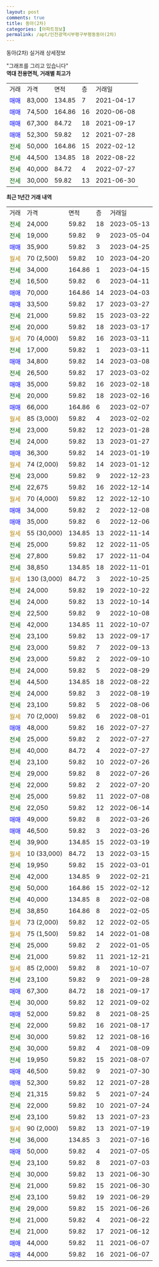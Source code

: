 ```yaml
---
layout: post
comments: true
title: 동아(2차)
categories: [아파트정보]
permalink: /apt/인천광역시부평구부평동동아(2차)
---
```


동아(2차) 실거래 상세정보

<script type="text/javascript">
  google.charts.load('current', {'packages':['line', 'corechart']});
  google.charts.setOnLoadCallback(drawChart);

  function drawChart() {
    var data = new google.visualization.DataTable();
    data.addColumn('date', '거래일');
    data.addColumn('number', "매매");
    data.addColumn('number', "전세");
    data.addColumn('number', "전매");

    data.addRows([[new Date(Date.parse("2023-05-13")), null, 24000, null], [new Date(Date.parse("2023-05-04")), null, 19000, null], [new Date(Date.parse("2023-04-25")), 35900, null, null], [new Date(Date.parse("2023-04-20")), null, null, null], [new Date(Date.parse("2023-04-15")), null, 34000, null], [new Date(Date.parse("2023-04-11")), null, 16500, null], [new Date(Date.parse("2023-04-03")), 70000, null, null], [new Date(Date.parse("2023-03-27")), 33500, null, null], [new Date(Date.parse("2023-03-22")), null, 21000, null], [new Date(Date.parse("2023-03-17")), null, 20000, null], [new Date(Date.parse("2023-03-11")), null, null, null], [new Date(Date.parse("2023-03-11")), null, 17000, null], [new Date(Date.parse("2023-03-08")), 34800, null, null], [new Date(Date.parse("2023-03-02")), null, 26500, null], [new Date(Date.parse("2023-02-18")), 35000, null, null], [new Date(Date.parse("2023-02-16")), null, 20000, null], [new Date(Date.parse("2023-02-07")), 66000, null, null], [new Date(Date.parse("2023-02-02")), null, null, null], [new Date(Date.parse("2023-01-28")), null, 23000, null], [new Date(Date.parse("2023-01-27")), null, 24000, null], [new Date(Date.parse("2023-01-19")), 36300, null, null], [new Date(Date.parse("2023-01-12")), null, null, null], [new Date(Date.parse("2022-12-23")), null, 23000, null], [new Date(Date.parse("2022-12-14")), null, 22675, null], [new Date(Date.parse("2022-12-10")), null, null, null], [new Date(Date.parse("2022-12-08")), 34000, null, null], [new Date(Date.parse("2022-12-06")), 35000, null, null], [new Date(Date.parse("2022-11-14")), null, null, null], [new Date(Date.parse("2022-11-05")), null, 25000, null], [new Date(Date.parse("2022-11-04")), null, 27800, null], [new Date(Date.parse("2022-11-01")), null, 38850, null], [new Date(Date.parse("2022-10-25")), null, null, null], [new Date(Date.parse("2022-10-22")), null, 24000, null], [new Date(Date.parse("2022-10-14")), null, 24000, null], [new Date(Date.parse("2022-10-08")), null, 22500, null], [new Date(Date.parse("2022-10-07")), null, 42000, null], [new Date(Date.parse("2022-09-17")), null, 23100, null], [new Date(Date.parse("2022-09-13")), null, 23000, null], [new Date(Date.parse("2022-09-10")), null, 23000, null], [new Date(Date.parse("2022-08-29")), null, 24000, null], [new Date(Date.parse("2022-08-22")), null, 44500, null], [new Date(Date.parse("2022-08-19")), null, 24000, null], [new Date(Date.parse("2022-08-06")), null, 23100, null], [new Date(Date.parse("2022-08-01")), null, null, null], [new Date(Date.parse("2022-07-27")), 48000, null, null], [new Date(Date.parse("2022-07-27")), null, 25000, null], [new Date(Date.parse("2022-07-27")), null, 40000, null], [new Date(Date.parse("2022-07-26")), null, 23100, null], [new Date(Date.parse("2022-07-26")), null, 29000, null], [new Date(Date.parse("2022-07-20")), null, 22000, null], [new Date(Date.parse("2022-07-08")), null, 25000, null], [new Date(Date.parse("2022-06-14")), null, 22050, null], [new Date(Date.parse("2022-03-26")), 49000, null, null], [new Date(Date.parse("2022-03-26")), 46500, null, null], [new Date(Date.parse("2022-03-19")), null, 39900, null], [new Date(Date.parse("2022-03-15")), null, null, null], [new Date(Date.parse("2022-03-01")), null, 19950, null], [new Date(Date.parse("2022-02-21")), null, 42000, null], [new Date(Date.parse("2022-02-12")), null, 50000, null], [new Date(Date.parse("2022-02-08")), null, 40000, null], [new Date(Date.parse("2022-02-05")), null, 38850, null], [new Date(Date.parse("2022-02-05")), null, null, null], [new Date(Date.parse("2022-01-08")), null, null, null], [new Date(Date.parse("2022-01-05")), null, 25000, null], [new Date(Date.parse("2021-12-21")), null, 21000, null], [new Date(Date.parse("2021-10-07")), null, null, null], [new Date(Date.parse("2021-09-28")), null, 23100, null], [new Date(Date.parse("2021-09-17")), 67300, null, null], [new Date(Date.parse("2021-09-02")), null, 30000, null], [new Date(Date.parse("2021-08-25")), 52000, null, null], [new Date(Date.parse("2021-08-17")), null, 22000, null], [new Date(Date.parse("2021-08-16")), null, 30000, null], [new Date(Date.parse("2021-08-09")), null, 30000, null], [new Date(Date.parse("2021-08-07")), null, 19950, null], [new Date(Date.parse("2021-07-30")), 46500, null, null], [new Date(Date.parse("2021-07-28")), 52300, null, null], [new Date(Date.parse("2021-07-24")), null, 21315, null], [new Date(Date.parse("2021-07-24")), null, 22000, null], [new Date(Date.parse("2021-07-23")), null, 23100, null], [new Date(Date.parse("2021-07-19")), null, null, null], [new Date(Date.parse("2021-07-16")), null, 36000, null], [new Date(Date.parse("2021-07-05")), 50000, null, null], [new Date(Date.parse("2021-07-03")), null, 23100, null], [new Date(Date.parse("2021-06-30")), null, 30000, null], [new Date(Date.parse("2021-06-30")), null, 21000, null], [new Date(Date.parse("2021-06-29")), null, 23100, null], [new Date(Date.parse("2021-06-26")), null, 29000, null], [new Date(Date.parse("2021-06-22")), null, 21000, null], [new Date(Date.parse("2021-06-12")), null, 21000, null], [new Date(Date.parse("2021-06-07")), 44000, null, null], [new Date(Date.parse("2021-06-07")), 44000, null, null]]);

    var options = {
      hAxis: {
        format: 'yyyy/MM/dd'
      },    
      lineWidth: 0,
      pointsVisible: true,    
      title: '최근 1년간 유형별 실거래가 분포',
      legend: { position: 'bottom' }
    };

    var formatter = new google.visualization.NumberFormat({pattern:'###,###'} );
    formatter.format(data, 1);
    formatter.format(data, 2);
    
    setTimeout(function() {
        var chart = new google.visualization.LineChart(document.getElementById('columnchart_material'));
        chart.draw(data, (options));
        document.getElementById('loading').style.display = 'none';
    }, 200);
  }
</script>


<div id="loading" style="z-index:20; display: block; margin-left: 0px">"그래프를 그리고 있습니다"</div>
<div id="columnchart_material" style="width: 95%; margin-left: 0px; display: block"></div>
<!-- contents start -->
<b>역대 전용면적, 거래별 최고가</b>
<table class="sortable">
    <tr>
      <td>거래</td>
      <td>가격</td>
      <td>면적</td>
      <td>층</td>
      <td>거래일</td>
    </tr>
        <tr>
          <td><a style="color: blue">매매</a></td>
          <td>83,000</td>
          <td>134.85</td>
          <td>7</td>
          <td>2021-04-17</td>
        </tr>            <tr>
          <td><a style="color: blue">매매</a></td>
          <td>74,500</td>
          <td>164.86</td>
          <td>16</td>
          <td>2020-06-08</td>
        </tr>            <tr>
          <td><a style="color: blue">매매</a></td>
          <td>67,300</td>
          <td>84.72</td>
          <td>18</td>
          <td>2021-09-17</td>
        </tr>            <tr>
          <td><a style="color: blue">매매</a></td>
          <td>52,300</td>
          <td>59.82</td>
          <td>12</td>
          <td>2021-07-28</td>
        </tr>        
        <tr>
              <td><a style="color: darkgreen">전세</a></td>
              <td>50,000</td>
              <td>164.86</td>
              <td>15</td>
              <td>2022-02-12</td>
            </tr>            <tr>
              <td><a style="color: darkgreen">전세</a></td>
              <td>44,500</td>
              <td>134.85</td>
              <td>18</td>
              <td>2022-08-22</td>
            </tr>            <tr>
              <td><a style="color: darkgreen">전세</a></td>
              <td>40,000</td>
              <td>84.72</td>
              <td>4</td>
              <td>2022-07-27</td>
            </tr>            <tr>
              <td><a style="color: darkgreen">전세</a></td>
              <td>30,000</td>
              <td>59.82</td>
              <td>13</td>
              <td>2021-06-30</td>
            </tr>        
    
</table>

<b>최근 1년간 거래 내역</b>

<table class="sortable">
    <tr>
      <td>거래</td>
      <td>가격</td>
      <td>면적</td>
      <td>층</td>
      <td>거래일</td>
    </tr>
    <tr>
      <td><a style="color: darkgreen">전세</a></td>
      <td>24,000</td>
      <td>59.82</td>
      <td>18</td>
      <td>2023-05-13</td>
    </tr>          <tr>
      <td><a style="color: darkgreen">전세</a></td>
      <td>19,000</td>
      <td>59.82</td>
      <td>9</td>
      <td>2023-05-04</td>
    </tr>          <tr>
      <td><a style="color: blue">매매</a></td>
      <td>35,900</td>
      <td>59.82</td>
      <td>3</td>
      <td>2023-04-25</td>
    </tr>          <tr>
      <td><a style="color: darkgoldenrod">월세</a></td>
      <td>70 (2,500)</td>
      <td>59.82</td>
      <td>10</td>
      <td>2023-04-20</td>
    </tr>          <tr>
      <td><a style="color: darkgreen">전세</a></td>
      <td>34,000</td>
      <td>164.86</td>
      <td>1</td>
      <td>2023-04-15</td>
    </tr>          <tr>
      <td><a style="color: darkgreen">전세</a></td>
      <td>16,500</td>
      <td>59.82</td>
      <td>6</td>
      <td>2023-04-11</td>
    </tr>          <tr>
      <td><a style="color: blue">매매</a></td>
      <td>70,000</td>
      <td>164.86</td>
      <td>14</td>
      <td>2023-04-03</td>
    </tr>          <tr>
      <td><a style="color: blue">매매</a></td>
      <td>33,500</td>
      <td>59.82</td>
      <td>17</td>
      <td>2023-03-27</td>
    </tr>          <tr>
      <td><a style="color: darkgreen">전세</a></td>
      <td>21,000</td>
      <td>59.82</td>
      <td>15</td>
      <td>2023-03-22</td>
    </tr>          <tr>
      <td><a style="color: darkgreen">전세</a></td>
      <td>20,000</td>
      <td>59.82</td>
      <td>18</td>
      <td>2023-03-17</td>
    </tr>          <tr>
      <td><a style="color: darkgoldenrod">월세</a></td>
      <td>70 (4,000)</td>
      <td>59.82</td>
      <td>16</td>
      <td>2023-03-11</td>
    </tr>          <tr>
      <td><a style="color: darkgreen">전세</a></td>
      <td>17,000</td>
      <td>59.82</td>
      <td>1</td>
      <td>2023-03-11</td>
    </tr>          <tr>
      <td><a style="color: blue">매매</a></td>
      <td>34,800</td>
      <td>59.82</td>
      <td>14</td>
      <td>2023-03-08</td>
    </tr>          <tr>
      <td><a style="color: darkgreen">전세</a></td>
      <td>26,500</td>
      <td>59.82</td>
      <td>17</td>
      <td>2023-03-02</td>
    </tr>          <tr>
      <td><a style="color: blue">매매</a></td>
      <td>35,000</td>
      <td>59.82</td>
      <td>16</td>
      <td>2023-02-18</td>
    </tr>          <tr>
      <td><a style="color: darkgreen">전세</a></td>
      <td>20,000</td>
      <td>59.82</td>
      <td>18</td>
      <td>2023-02-16</td>
    </tr>          <tr>
      <td><a style="color: blue">매매</a></td>
      <td>66,000</td>
      <td>164.86</td>
      <td>6</td>
      <td>2023-02-07</td>
    </tr>          <tr>
      <td><a style="color: darkgoldenrod">월세</a></td>
      <td>85 (3,000)</td>
      <td>59.82</td>
      <td>4</td>
      <td>2023-02-02</td>
    </tr>          <tr>
      <td><a style="color: darkgreen">전세</a></td>
      <td>23,000</td>
      <td>59.82</td>
      <td>12</td>
      <td>2023-01-28</td>
    </tr>          <tr>
      <td><a style="color: darkgreen">전세</a></td>
      <td>24,000</td>
      <td>59.82</td>
      <td>13</td>
      <td>2023-01-27</td>
    </tr>          <tr>
      <td><a style="color: blue">매매</a></td>
      <td>36,300</td>
      <td>59.82</td>
      <td>14</td>
      <td>2023-01-19</td>
    </tr>          <tr>
      <td><a style="color: darkgoldenrod">월세</a></td>
      <td>74 (2,000)</td>
      <td>59.82</td>
      <td>14</td>
      <td>2023-01-12</td>
    </tr>          <tr>
      <td><a style="color: darkgreen">전세</a></td>
      <td>23,000</td>
      <td>59.82</td>
      <td>9</td>
      <td>2022-12-23</td>
    </tr>          <tr>
      <td><a style="color: darkgreen">전세</a></td>
      <td>22,675</td>
      <td>59.82</td>
      <td>16</td>
      <td>2022-12-14</td>
    </tr>          <tr>
      <td><a style="color: darkgoldenrod">월세</a></td>
      <td>70 (4,000)</td>
      <td>59.82</td>
      <td>12</td>
      <td>2022-12-10</td>
    </tr>          <tr>
      <td><a style="color: blue">매매</a></td>
      <td>34,000</td>
      <td>59.82</td>
      <td>2</td>
      <td>2022-12-08</td>
    </tr>          <tr>
      <td><a style="color: blue">매매</a></td>
      <td>35,000</td>
      <td>59.82</td>
      <td>6</td>
      <td>2022-12-06</td>
    </tr>          <tr>
      <td><a style="color: darkgoldenrod">월세</a></td>
      <td>55 (30,000)</td>
      <td>134.85</td>
      <td>13</td>
      <td>2022-11-14</td>
    </tr>          <tr>
      <td><a style="color: darkgreen">전세</a></td>
      <td>25,000</td>
      <td>59.82</td>
      <td>12</td>
      <td>2022-11-05</td>
    </tr>          <tr>
      <td><a style="color: darkgreen">전세</a></td>
      <td>27,800</td>
      <td>59.82</td>
      <td>17</td>
      <td>2022-11-04</td>
    </tr>          <tr>
      <td><a style="color: darkgreen">전세</a></td>
      <td>38,850</td>
      <td>134.85</td>
      <td>18</td>
      <td>2022-11-01</td>
    </tr>          <tr>
      <td><a style="color: darkgoldenrod">월세</a></td>
      <td>130 (3,000)</td>
      <td>84.72</td>
      <td>3</td>
      <td>2022-10-25</td>
    </tr>          <tr>
      <td><a style="color: darkgreen">전세</a></td>
      <td>24,000</td>
      <td>59.82</td>
      <td>19</td>
      <td>2022-10-22</td>
    </tr>          <tr>
      <td><a style="color: darkgreen">전세</a></td>
      <td>24,000</td>
      <td>59.82</td>
      <td>13</td>
      <td>2022-10-14</td>
    </tr>          <tr>
      <td><a style="color: darkgreen">전세</a></td>
      <td>22,500</td>
      <td>59.82</td>
      <td>9</td>
      <td>2022-10-08</td>
    </tr>          <tr>
      <td><a style="color: darkgreen">전세</a></td>
      <td>42,000</td>
      <td>134.85</td>
      <td>11</td>
      <td>2022-10-07</td>
    </tr>          <tr>
      <td><a style="color: darkgreen">전세</a></td>
      <td>23,100</td>
      <td>59.82</td>
      <td>13</td>
      <td>2022-09-17</td>
    </tr>          <tr>
      <td><a style="color: darkgreen">전세</a></td>
      <td>23,000</td>
      <td>59.82</td>
      <td>7</td>
      <td>2022-09-13</td>
    </tr>          <tr>
      <td><a style="color: darkgreen">전세</a></td>
      <td>23,000</td>
      <td>59.82</td>
      <td>2</td>
      <td>2022-09-10</td>
    </tr>          <tr>
      <td><a style="color: darkgreen">전세</a></td>
      <td>24,000</td>
      <td>59.82</td>
      <td>5</td>
      <td>2022-08-29</td>
    </tr>          <tr>
      <td><a style="color: darkgreen">전세</a></td>
      <td>44,500</td>
      <td>134.85</td>
      <td>18</td>
      <td>2022-08-22</td>
    </tr>          <tr>
      <td><a style="color: darkgreen">전세</a></td>
      <td>24,000</td>
      <td>59.82</td>
      <td>3</td>
      <td>2022-08-19</td>
    </tr>          <tr>
      <td><a style="color: darkgreen">전세</a></td>
      <td>23,100</td>
      <td>59.82</td>
      <td>5</td>
      <td>2022-08-06</td>
    </tr>          <tr>
      <td><a style="color: darkgoldenrod">월세</a></td>
      <td>70 (2,000)</td>
      <td>59.82</td>
      <td>6</td>
      <td>2022-08-01</td>
    </tr>          <tr>
      <td><a style="color: blue">매매</a></td>
      <td>48,000</td>
      <td>59.82</td>
      <td>16</td>
      <td>2022-07-27</td>
    </tr>          <tr>
      <td><a style="color: darkgreen">전세</a></td>
      <td>25,000</td>
      <td>59.82</td>
      <td>2</td>
      <td>2022-07-27</td>
    </tr>          <tr>
      <td><a style="color: darkgreen">전세</a></td>
      <td>40,000</td>
      <td>84.72</td>
      <td>4</td>
      <td>2022-07-27</td>
    </tr>          <tr>
      <td><a style="color: darkgreen">전세</a></td>
      <td>23,100</td>
      <td>59.82</td>
      <td>10</td>
      <td>2022-07-26</td>
    </tr>          <tr>
      <td><a style="color: darkgreen">전세</a></td>
      <td>29,000</td>
      <td>59.82</td>
      <td>8</td>
      <td>2022-07-26</td>
    </tr>          <tr>
      <td><a style="color: darkgreen">전세</a></td>
      <td>22,000</td>
      <td>59.82</td>
      <td>2</td>
      <td>2022-07-20</td>
    </tr>          <tr>
      <td><a style="color: darkgreen">전세</a></td>
      <td>25,000</td>
      <td>59.82</td>
      <td>11</td>
      <td>2022-07-08</td>
    </tr>          <tr>
      <td><a style="color: darkgreen">전세</a></td>
      <td>22,050</td>
      <td>59.82</td>
      <td>12</td>
      <td>2022-06-14</td>
    </tr>          <tr>
      <td><a style="color: blue">매매</a></td>
      <td>49,000</td>
      <td>59.82</td>
      <td>8</td>
      <td>2022-03-26</td>
    </tr>          <tr>
      <td><a style="color: blue">매매</a></td>
      <td>46,500</td>
      <td>59.82</td>
      <td>3</td>
      <td>2022-03-26</td>
    </tr>          <tr>
      <td><a style="color: darkgreen">전세</a></td>
      <td>39,900</td>
      <td>134.85</td>
      <td>15</td>
      <td>2022-03-19</td>
    </tr>          <tr>
      <td><a style="color: darkgoldenrod">월세</a></td>
      <td>10 (33,000)</td>
      <td>84.72</td>
      <td>13</td>
      <td>2022-03-15</td>
    </tr>          <tr>
      <td><a style="color: darkgreen">전세</a></td>
      <td>19,950</td>
      <td>59.82</td>
      <td>15</td>
      <td>2022-03-01</td>
    </tr>          <tr>
      <td><a style="color: darkgreen">전세</a></td>
      <td>42,000</td>
      <td>134.85</td>
      <td>9</td>
      <td>2022-02-21</td>
    </tr>          <tr>
      <td><a style="color: darkgreen">전세</a></td>
      <td>50,000</td>
      <td>164.86</td>
      <td>15</td>
      <td>2022-02-12</td>
    </tr>          <tr>
      <td><a style="color: darkgreen">전세</a></td>
      <td>40,000</td>
      <td>134.85</td>
      <td>8</td>
      <td>2022-02-08</td>
    </tr>          <tr>
      <td><a style="color: darkgreen">전세</a></td>
      <td>38,850</td>
      <td>164.86</td>
      <td>8</td>
      <td>2022-02-05</td>
    </tr>          <tr>
      <td><a style="color: darkgoldenrod">월세</a></td>
      <td>73 (2,000)</td>
      <td>59.82</td>
      <td>12</td>
      <td>2022-02-05</td>
    </tr>          <tr>
      <td><a style="color: darkgoldenrod">월세</a></td>
      <td>75 (1,500)</td>
      <td>59.82</td>
      <td>14</td>
      <td>2022-01-08</td>
    </tr>          <tr>
      <td><a style="color: darkgreen">전세</a></td>
      <td>25,000</td>
      <td>59.82</td>
      <td>2</td>
      <td>2022-01-05</td>
    </tr>          <tr>
      <td><a style="color: darkgreen">전세</a></td>
      <td>21,000</td>
      <td>59.82</td>
      <td>11</td>
      <td>2021-12-21</td>
    </tr>          <tr>
      <td><a style="color: darkgoldenrod">월세</a></td>
      <td>85 (2,000)</td>
      <td>59.82</td>
      <td>8</td>
      <td>2021-10-07</td>
    </tr>          <tr>
      <td><a style="color: darkgreen">전세</a></td>
      <td>23,100</td>
      <td>59.82</td>
      <td>9</td>
      <td>2021-09-28</td>
    </tr>          <tr>
      <td><a style="color: blue">매매</a></td>
      <td>67,300</td>
      <td>84.72</td>
      <td>18</td>
      <td>2021-09-17</td>
    </tr>          <tr>
      <td><a style="color: darkgreen">전세</a></td>
      <td>30,000</td>
      <td>59.82</td>
      <td>12</td>
      <td>2021-09-02</td>
    </tr>          <tr>
      <td><a style="color: blue">매매</a></td>
      <td>52,000</td>
      <td>59.82</td>
      <td>8</td>
      <td>2021-08-25</td>
    </tr>          <tr>
      <td><a style="color: darkgreen">전세</a></td>
      <td>22,000</td>
      <td>59.82</td>
      <td>16</td>
      <td>2021-08-17</td>
    </tr>          <tr>
      <td><a style="color: darkgreen">전세</a></td>
      <td>30,000</td>
      <td>59.82</td>
      <td>12</td>
      <td>2021-08-16</td>
    </tr>          <tr>
      <td><a style="color: darkgreen">전세</a></td>
      <td>30,000</td>
      <td>59.82</td>
      <td>4</td>
      <td>2021-08-09</td>
    </tr>          <tr>
      <td><a style="color: darkgreen">전세</a></td>
      <td>19,950</td>
      <td>59.82</td>
      <td>15</td>
      <td>2021-08-07</td>
    </tr>          <tr>
      <td><a style="color: blue">매매</a></td>
      <td>46,500</td>
      <td>59.82</td>
      <td>9</td>
      <td>2021-07-30</td>
    </tr>          <tr>
      <td><a style="color: blue">매매</a></td>
      <td>52,300</td>
      <td>59.82</td>
      <td>12</td>
      <td>2021-07-28</td>
    </tr>          <tr>
      <td><a style="color: darkgreen">전세</a></td>
      <td>21,315</td>
      <td>59.82</td>
      <td>5</td>
      <td>2021-07-24</td>
    </tr>          <tr>
      <td><a style="color: darkgreen">전세</a></td>
      <td>22,000</td>
      <td>59.82</td>
      <td>10</td>
      <td>2021-07-24</td>
    </tr>          <tr>
      <td><a style="color: darkgreen">전세</a></td>
      <td>23,100</td>
      <td>59.82</td>
      <td>13</td>
      <td>2021-07-23</td>
    </tr>          <tr>
      <td><a style="color: darkgoldenrod">월세</a></td>
      <td>90 (2,000)</td>
      <td>59.82</td>
      <td>13</td>
      <td>2021-07-19</td>
    </tr>          <tr>
      <td><a style="color: darkgreen">전세</a></td>
      <td>36,000</td>
      <td>134.85</td>
      <td>3</td>
      <td>2021-07-16</td>
    </tr>          <tr>
      <td><a style="color: blue">매매</a></td>
      <td>50,000</td>
      <td>59.82</td>
      <td>4</td>
      <td>2021-07-05</td>
    </tr>          <tr>
      <td><a style="color: darkgreen">전세</a></td>
      <td>23,100</td>
      <td>59.82</td>
      <td>8</td>
      <td>2021-07-03</td>
    </tr>          <tr>
      <td><a style="color: darkgreen">전세</a></td>
      <td>30,000</td>
      <td>59.82</td>
      <td>13</td>
      <td>2021-06-30</td>
    </tr>          <tr>
      <td><a style="color: darkgreen">전세</a></td>
      <td>21,000</td>
      <td>59.82</td>
      <td>15</td>
      <td>2021-06-30</td>
    </tr>          <tr>
      <td><a style="color: darkgreen">전세</a></td>
      <td>23,100</td>
      <td>59.82</td>
      <td>19</td>
      <td>2021-06-29</td>
    </tr>          <tr>
      <td><a style="color: darkgreen">전세</a></td>
      <td>29,000</td>
      <td>59.82</td>
      <td>15</td>
      <td>2021-06-26</td>
    </tr>          <tr>
      <td><a style="color: darkgreen">전세</a></td>
      <td>21,000</td>
      <td>59.82</td>
      <td>4</td>
      <td>2021-06-22</td>
    </tr>          <tr>
      <td><a style="color: darkgreen">전세</a></td>
      <td>21,000</td>
      <td>59.82</td>
      <td>17</td>
      <td>2021-06-12</td>
    </tr>          <tr>
      <td><a style="color: blue">매매</a></td>
      <td>44,000</td>
      <td>59.82</td>
      <td>11</td>
      <td>2021-06-07</td>
    </tr>          <tr>
      <td><a style="color: blue">매매</a></td>
      <td>44,000</td>
      <td>59.82</td>
      <td>16</td>
      <td>2021-06-07</td>
    </tr>      </table>
<!-- contents end -->    

